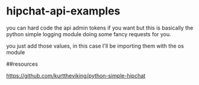 # hipchat-api-examples


you can hard code the api admin tokens if you want but this is basically the python simple logging module doing some fancy requests for you.


you just add those values, in this case I'll be importing them with the os module 









##resources

https://github.com/kurttheviking/python-simple-hipchat




